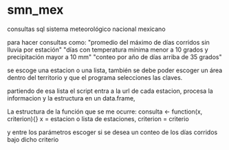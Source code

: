 # smn_mex
consultas sql sistema meteorológico nacional mexicano

para hacer consultas como:
"promedio del máximo de días corridos sin lluvia por estación"
"días con temperatura mínima menor a 10 grados y precipitación mayor a 10 mm"
"conteo por año de días arriba de 35 grados"

se escoge una estacion o una lista, también se debe poder escoger un área dentro del territorio y que el programa selecciones las claves.

partiendo de esa lista el script entra a la url de cada estacion, procesa la informacion y la estructura en un data.frame,

La estructura de la función que se me ocurre:
consulta <- function(x, criterion){}
x = estacion o lista de estaciones,
criterion = criterio

y entre los parámetros escoger si se desea un conteo de los días corridos bajo dicho criterio

